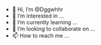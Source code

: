 - 👋 Hi, I’m @Dggwhhr
- 👀 I’m interested in ...
- 🌱 I’m currently learning ...
- 💞️ I’m looking to collaborate on ...
- 📫 How to reach me ...

<!---
Dggwhhr/Dggwhhr is a ✨ special ✨ repository because its `README.md` (this file) appears on your GitHub profile.
You can click the Preview link to take a look at your changes.
--->
